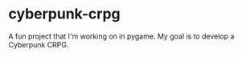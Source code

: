 # cyberpunk-crpg
A fun project that I'm working on in pygame. My goal is to develop a Cyberpunk CRPG.
